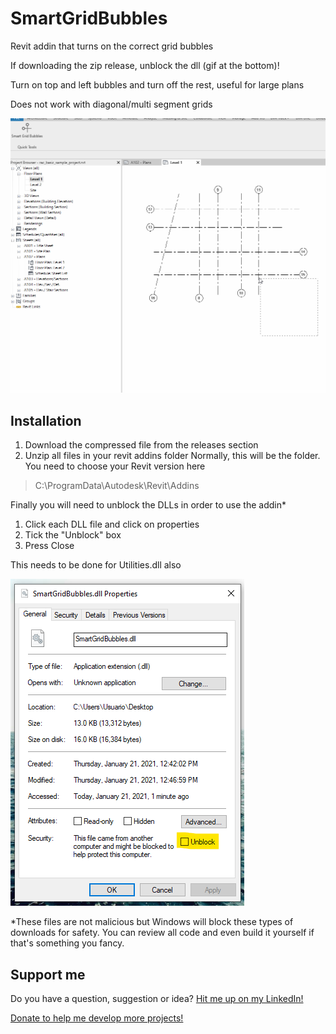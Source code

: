 
# SmartGridBubbles
Revit addin that turns on the correct grid bubbles

If downloading the zip release, unblock the dll (gif at the bottom)!

Turn on top and left bubbles and turn off the rest, useful for large plans

Does not work with diagonal/multi segment grids

![FixBubbles](https://github.com/GastonBC/SmartGridBubbles/blob/main/Imgs/highlights.gif)

## Installation

1. Download the compressed file from the releases section
2. Unzip all files in your revit addins folder
Normally, this will be the folder. You need to choose your Revit version here
> C:\ProgramData\Autodesk\Revit\Addins


Finally you will need to unblock the DLLs in order to use the addin*

1. Click each DLL file and click on properties
2. Tick the "Unblock" box
3. Press Close

This needs to be done for Utilities.dll also

![Unblock](https://github.com/GastonBC/SmartGridBubbles/blob/main/Imgs/unblockdll.png)

*These files are not malicious but Windows will block these types of downloads for safety. You can review all code and even build it yourself if that's something you fancy.

## Support me

Do you have a question, suggestion or idea? [Hit me up on my LinkedIn!](https://www.linkedin.com/in/gastonbc/)

[Donate to help me develop more projects!](https://www.paypal.com/donate/?hosted_button_id=9UY2TS7VVSRSJ)
